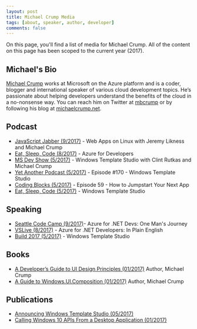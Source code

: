 ```yaml
---
layout: post
title: Michael Crump Media
tags: [about, speaker, author, developer]
comments: false
---
```


On this page, you'll find a list of media for Michael Crump. All of the content on this page has been scoped to the current year (2017). 

## Michael's Bio

[Michael Crump](http://twitter.com/mbcrump) works at Microsoft on the Azure platform and is a coder, blogger and international speaker of various cloud development topics. He’s passionate about helping developers understand the benefits of the cloud in a no-nonsense way. You can reach him on Twitter at [mbcrump](http://twitter.com/mbcrump) or by following his blog at [michaelcrump.net](http://michaelcrump.net).

## Podcast

* [JavaScript Jabber (9/2017)](https://devchat.tv/js-jabber/jsj-bonus-web-apps-linux-jeremy-likness-michael-crump) - Web Apps on Linux with Jeremy Likness and Michael Crump
* [Eat, Sleep, Code (8/2017)](https://developer.telerik.com/content-types/podcast/azure-for-developers/) - Azure for Developers
* [MS Dev Show (5/2017)](http://msdevshow.com/2017/05/windows-template-studio-with-clint-rutkas-and-michael-crump/) - Windows Template Studio with Clint Rutkas and Michael Crump
* [Yet Another Podcast (5/2017)](http://jesseliberty.com/2017/05/14/yet-another-podcast-170-windows-template-studio/) - Episode #170 - Windows Template Studio
* [Coding Blocks (5/2017)](http://www.codingblocks.net/podcast/how-to-jumpstart-your-next-app/) - Episode 59 - How to Jumpstart Your Next App
* [Eat, Sleep, Code (5/2017)](https://soundcloud.com/esc-podcast/windows-template-studio/) - Windows Template Studio

## Speaking

* [Seattle Code Camp (9/2017)](https://seattle.codecamp.us/Session/Details/215 )- Azure for .NET Devs: One Man's Journey
* [VSLive (8/2017)](https://vslive.com/Events/Redmond-2017/Sessions/Tuesday/T15-Azure-for-.NET-Developers-In-Plain-English.aspx) - Azure for .NET Developers: In Plain English
* [Build 2017 (5/2017)](https://channel9.msdn.com/Events/Build/2017/C9L12) - Windows Template Studio

## Books

* [A Developer’s Guide to UI Design Principles (01/2017)](https://itunes.apple.com/us/book/a-developers-guide-to-ui-design-principles/id1197129930?mt=11) Author, Michael Crump
* [A Guide to Windows.UI.Composition (01/2017)](https://itunes.apple.com/us/book/a-guide-to-windows-ui-composition/id1197134425?mt=11) Author, Michael Crump

## Publications

* [Announcing Windows Template Studio (05/2017)](https://blogs.windows.com/buildingapps/2017/05/16/announcing-windows-template-studio/) 
* [Calling Windows 10 APIs From a Desktop Application (01/2017)](https://blogs.windows.com/buildingapps/2017/01/25/calling-windows-10-apis-desktop-application/)